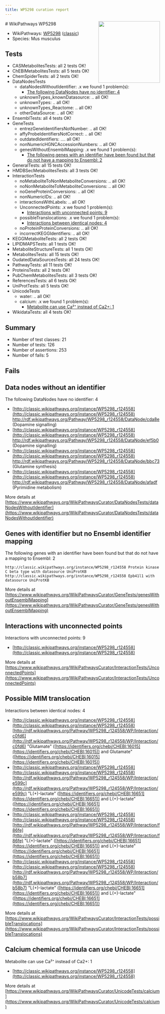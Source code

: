 ```yaml
---
title: WP5298 curation report
---
```


<img style="float: right; width: 200px" src="https://upload.wikimedia.org/wikipedia/commons/thumb/8/83/Wplogo_with_text_500.png/640px-Wplogo_with_text_500.png" />
# WikiPathways WP5298

* WikiPathways: [WP5298](https://wikipathways.org/pathways/WP5298) ([classic](https://classic.wikipathways.org/instance/WP5298))
* Species: Mus musculus
## Tests
* CASMetabolitesTests: all 2 tests OK!
* ChEBIMetabolitesTests: all 5 tests OK!
* ChemSpiderTests: all 2 tests OK!
* DataNodesTests
    * dataNodesWithoutIdentifier: .x we found 1 problem(s):
        * [The following DataNodes have no identifier: 4](#d2d32fa3)
    * unknownTypes_knownDatasource: .. all OK!
    * unknownTypes: .. all OK!
    * unknownTypes_Reactome: .. all OK!
    * otherDataSource: .. all OK!
* EnsemblTests: all 4 tests OK!
* GeneTests
    * entrezGeneIdentifiersNotNumber: .. all OK!
    * affyProbeIdentifiersNotCorrect: .. all OK!
    * outdatedIdentifiers: .... all OK!
    * nonNumericHGNCAccessionNumbers: .. all OK!
    * genesWithoutEnsemblMapping: .x we found 1 problem(s):
        * [The following genes with an identifier have been found but that do not have a mapping to Ensembl: 2](#40286d84)
* GeneralTests: all 15 tests OK!
* HMDBSecMetabolitesTests: all 3 tests OK!
* InteractionTests
    * noMetaboliteToNonMetaboliteConversions: .. all OK!
    * noNonMetaboliteToMetaboliteConversions: .. all OK!
    * noGeneProteinConversions: .. all OK!
    * nonNumericIDs: .. all OK!
    * interactionsWithLabels: .. all OK!
    * UnconnectedPoints: .x we found 1 problem(s):
        * [Interactions with unconnected points: 9](#35a61ae1)
    * possibleTranslocations: .x we found 1 problem(s):
        * [Interactions between identical nodes: 4](#1c118209)
    * noProteinProteinConversions: .. all OK!
    * incorrectKEGGIdentifiers: .. all OK!
* KEGGMetaboliteTests: all 2 tests OK!
* LIPIDMAPSTests: all 1 tests OK!
* MetaboliteStructureTests: all 1 tests OK!
* MetabolitesTests: all 15 tests OK!
* OudatedDataSourcesTests: all 24 tests OK!
* PathwayTests: all 11 tests OK!
* ProteinsTests: all 2 tests OK!
* PubChemMetabolitesTests: all 3 tests OK!
* ReferencesTests: all 6 tests OK!
* UniProtTests: all 5 tests OK!
* UnicodeTests
    * water: .. all OK!
    * calcium: .x we found 1 problem(s):
        * [Metabolite can use Ca²⁺ instead of Ca2+: 1](#11d84c22)
* WikidataTests: all 4 tests OK!


## Summary

* Number of test classes: 21
* Number of tests: 126
* Number of assertions: 253
* Number of fails: 5

## Fails

<a name="d2d32fa3" />

## Data nodes without an identifier

The following DataNodes have no identifier: 4

* [http://classic.wikipathways.org/instance/WP5298_r124558](http://classic.wikipathways.org/instance/WP5298_r124558) http://rdf.wikipathways.org/Pathway/WP5298_r124558/DataNode/cda8e (Dopamine
signalling)
* [http://classic.wikipathways.org/instance/WP5298_r124558](http://classic.wikipathways.org/instance/WP5298_r124558) http://rdf.wikipathways.org/Pathway/WP5298_r124558/DataNode/ef5b0 (Dopamine
signalling)
* [http://classic.wikipathways.org/instance/WP5298_r124558](http://classic.wikipathways.org/instance/WP5298_r124558) http://rdf.wikipathways.org/Pathway/WP5298_r124558/DataNode/bbc73 (Glutamine synthesis)
* [http://classic.wikipathways.org/instance/WP5298_r124558](http://classic.wikipathways.org/instance/WP5298_r124558) http://rdf.wikipathways.org/Pathway/WP5298_r124558/DataNode/afadf (Pyrimidine
metabolism)


More details at [https://www.wikipathways.org/WikiPathwaysCurator/DataNodesTests/dataNodesWithoutIdentifier](https://www.wikipathways.org/WikiPathwaysCurator/DataNodesTests/dataNodesWithoutIdentifier)

<a name="40286d84" />

## Genes with identifier but no Ensembl identifier mapping

The following genes with an identifier have been found but that do not have a mapping to Ensembl: 2
```
http://classic.wikipathways.org/instance/WP5298_r124558 Protein kinase C beta type with datasource UniProtKB
http://classic.wikipathways.org/instance/WP5298_r124558 Epb41l1 with datasource UniProtKB
```

More details at [https://www.wikipathways.org/WikiPathwaysCurator/GeneTests/genesWithoutEnsemblMapping](https://www.wikipathways.org/WikiPathwaysCurator/GeneTests/genesWithoutEnsemblMapping)

<a name="35a61ae1" />

## Interactions with unconnected points

Interactions with unconnected points: 9

* [http://classic.wikipathways.org/instance/WP5298_r124558](http://classic.wikipathways.org/instance/WP5298_r124558)


More details at [https://www.wikipathways.org/WikiPathwaysCurator/InteractionTests/UnconnectedPoints](https://www.wikipathways.org/WikiPathwaysCurator/InteractionTests/UnconnectedPoints)

<a name="1c118209" />

## Possible MIM translocation

Interactions between identical nodes: 4

* [http://classic.wikipathways.org/instance/WP5298_r124558](http://classic.wikipathways.org/instance/WP5298_r124558) [http://rdf.wikipathways.org/Pathway/WP5298_r124558/WP/Interaction/c0fd6](http://rdf.wikipathways.org/Pathway/WP5298_r124558/WP/Interaction/c0fd6) "Glutamate" ([https://identifiers.org/chebi/CHEBI:16015](https://identifiers.org/chebi/CHEBI:16015)) and 
Glutamate" ([https://identifiers.org/chebi/CHEBI:16015](https://identifiers.org/chebi/CHEBI:16015))
* [http://classic.wikipathways.org/instance/WP5298_r124558](http://classic.wikipathways.org/instance/WP5298_r124558) [http://rdf.wikipathways.org/Pathway/WP5298_r124558/WP/Interaction/e599c](http://rdf.wikipathways.org/Pathway/WP5298_r124558/WP/Interaction/e599c) "L(+)-lactate" ([https://identifiers.org/chebi/CHEBI:16651](https://identifiers.org/chebi/CHEBI:16651)) and 
L(+)-lactate" ([https://identifiers.org/chebi/CHEBI:16651](https://identifiers.org/chebi/CHEBI:16651))
* [http://classic.wikipathways.org/instance/WP5298_r124558](http://classic.wikipathways.org/instance/WP5298_r124558) [http://rdf.wikipathways.org/Pathway/WP5298_r124558/WP/Interaction/f86fe](http://rdf.wikipathways.org/Pathway/WP5298_r124558/WP/Interaction/f86fe) "L(+)-lactate" ([https://identifiers.org/chebi/CHEBI:16651](https://identifiers.org/chebi/CHEBI:16651)) and 
L(+)-lactate" ([https://identifiers.org/chebi/CHEBI:16651](https://identifiers.org/chebi/CHEBI:16651))
* [http://classic.wikipathways.org/instance/WP5298_r124558](http://classic.wikipathways.org/instance/WP5298_r124558) [http://rdf.wikipathways.org/Pathway/WP5298_r124558/WP/Interaction/b58b7](http://rdf.wikipathways.org/Pathway/WP5298_r124558/WP/Interaction/b58b7) "L(+)-lactate" ([https://identifiers.org/chebi/CHEBI:16651](https://identifiers.org/chebi/CHEBI:16651)) and 
L(+)-lactate" ([https://identifiers.org/chebi/CHEBI:16651](https://identifiers.org/chebi/CHEBI:16651))


More details at [https://www.wikipathways.org/WikiPathwaysCurator/InteractionTests/possibleTranslocations](https://www.wikipathways.org/WikiPathwaysCurator/InteractionTests/possibleTranslocations)

<a name="11d84c22" />

## Calcium chemical formula can use Unicode

Metabolite can use Ca²⁺ instead of Ca2+: 1

* [http://classic.wikipathways.org/instance/WP5298_r124558](http://classic.wikipathways.org/instance/WP5298_r124558)


More details at [https://www.wikipathways.org/WikiPathwaysCurator/UnicodeTests/calcium](https://www.wikipathways.org/WikiPathwaysCurator/UnicodeTests/calcium)

